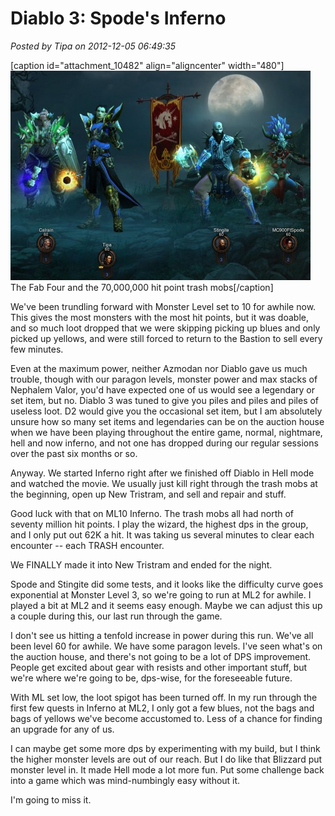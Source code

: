 # Diablo 3: Spode's Inferno

*Posted by Tipa on 2012-12-05 06:49:35*

[caption id="attachment\_10482" align="aligncenter" width="480"][![](../../../uploads/2012/12/Diablo-III-2012-12-02-23-58-26-14-480x335.jpg "The Fab Four and the 70,000,000 hit point trash mobs")](../../../uploads/2012/12/Diablo-III-2012-12-02-23-58-26-14.jpg) The Fab Four and the 70,000,000 hit point trash mobs[/caption]

We've been trundling forward with Monster Level set to 10 for awhile now. This gives the most monsters with the most hit points, but it was doable, and so much loot dropped that we were skipping picking up blues and only picked up yellows, and were still forced to return to the Bastion to sell every few minutes.

Even at the maximum power, neither Azmodan nor Diablo gave us much trouble, though with our paragon levels, monster power and max stacks of Nephalem Valor, you'd have expected one of us would see a legendary or set item, but no. Diablo 3 was tuned to give you piles and piles and piles of useless loot. D2 would give you the occasional set item, but I am absolutely unsure how so many set items and legendaries can be on the auction house when we have been playing throughout the entire game, normal, nightmare, hell and now inferno, and not one has dropped during our regular sessions over the past six months or so.

Anyway. We started Inferno right after we finished off Diablo in Hell mode and watched the movie. We usually just kill right through the trash mobs at the beginning, open up New Tristram, and sell and repair and stuff.

Good luck with that on ML10 Inferno. The trash mobs all had north of seventy million hit points. I play the wizard, the highest dps in the group, and I only put out 62K a hit. It was taking us several minutes to clear each encounter -- each TRASH encounter.

We FINALLY made it into New Tristram and ended for the night.

Spode and Stingite did some tests, and it looks like the difficulty curve goes exponential at Monster Level 3, so we're going to run at ML2 for awhile. I played a bit at ML2 and it seems easy enough. Maybe we can adjust this up a couple during this, our last run through the game.

I don't see us hitting a tenfold increase in power during this run. We've all been level 60 for awhile. We have some paragon levels. I've seen what's on the auction house, and there's not going to be a lot of DPS improvement. People get excited about gear with resists and other important stuff, but we're where we're going to be, dps-wise, for the foreseeable future.

With ML set low, the loot spigot has been turned off. In my run through the first few quests in Inferno at ML2, I only got a few blues, not the bags and bags of yellows we've become accustomed to. Less of a chance for finding an upgrade for any of us.

I can maybe get some more dps by experimenting with my build, but I think the higher monster levels are out of our reach. But I do like that Blizzard put monster level in. It made Hell mode a lot more fun. Put some challenge back into a game which was mind-numbingly easy without it.

I'm going to miss it.

